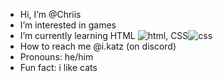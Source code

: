 -  Hi, I’m @Chriis
-  I’m interested in games
-  I’m currently learning HTML <img src="" alt="html">, CSS<img src="https://raw.githubusercontent.com/devicons/devicons/master/icons/css3/css3-original.svg" alt="css">
-  How to reach me @i.katz (on discord)
-  Pronouns: he/him
-  Fun fact: i like cats

<!---
ChriisIKTZ/ChriisIKTZ is a ✨ special ✨ repository because its `README.md` (this file) appears on your GitHub profile.
You can click the Preview link to take a look at your changes.
--->
